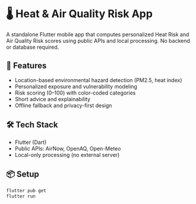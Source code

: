 # 🌡️ Heat & Air Quality Risk App

A standalone Flutter mobile app that computes personalized Heat Risk and Air Quality Risk scores using public APIs and local processing. No backend or database required.

## 🚀 Features

- Location-based environmental hazard detection (PM2.5, heat index)
- Personalized exposure and vulnerability modeling
- Risk scoring (0–100) with color-coded categories
- Short advice and explainability
- Offline fallback and privacy-first design

## 🛠️ Tech Stack

- Flutter (Dart)
- Public APIs: AirNow, OpenAQ, Open-Meteo
- Local-only processing (no external server)

## 📦 Setup

```bash
flutter pub get
flutter run